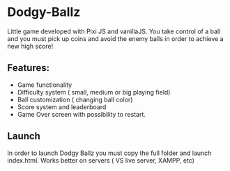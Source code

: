 # Dodgy-Ballz
  Little game developed with Pixi JS and vanillaJS.
  You take control of a ball and you must pick up coins and avoid the enemy balls in order to achieve a new high score!
## Features:
- Game functionality
- Difficulty system ( small, medium or big playing field)
- Ball customization ( changing ball color)
- Score system and leaderboard
- Game Over screen with possibility to restart.
## Launch
In order to launch Dodgy Ballz you must copy the full folder and launch index.html.
Works better on servers ( VS live server, XAMPP, etc)
